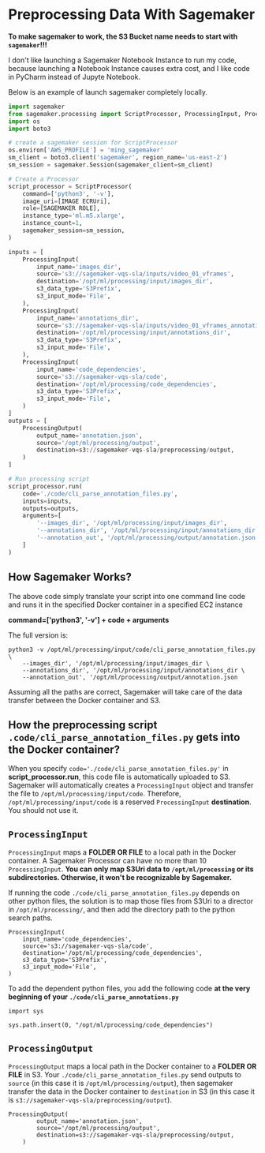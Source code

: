 # Preprocessing Data With Sagemaker

**To make sagemaker to work, the S3 Bucket name needs to start with `sagemaker`!!!**

I don't like launching a Sagemaker Notebook Instance to run my code, because launching a Notebook Instance causes extra cost, and I like code in PyCharm instead of Jupyte Notebook.

Below is an example of launch sagemaker completely locally.


```python
import sagemaker
from sagemaker.processing import ScriptProcessor, ProcessingInput, ProcessingOutput
import os
import boto3

# create a sagemaker session for ScriptProcessor
os.environ['AWS_PROFILE'] = 'ming_sagemaker'
sm_client = boto3.client('sagemaker', region_name='us-east-2')
sm_session = sagemaker.Session(sagemaker_client=sm_client)

# Create a Processor
script_processor = ScriptProcessor(
    command=['python3', '-v'],
    image_uri=[IMAGE ECRUri],
    role=[SAGEMAKER ROLE],
    instance_type='ml.m5.xlarge',
    instance_count=1,
    sagemaker_session=sm_session,
)

inputs = [
    ProcessingInput(
        input_name='images_dir',
        source='s3://sagemaker-vqs-sla/inputs/video_01_vframes',
        destination='/opt/ml/processing/input/images_dir',
        s3_data_type='S3Prefix',
        s3_input_mode='File',
    ),
    ProcessingInput(
        input_name='annotations_dir',
        source='s3://sagemaker-vqs-sla/inputs/video_01_vframes_annotations',
        destination='/opt/ml/processing/input/annotations_dir',
        s3_data_type='S3Prefix',
        s3_input_mode='File',
    ),
    ProcessingInput(
        input_name='code_dependencies',
        source='s3://sagemaker-vqs-sla/code',
        destination='/opt/ml/processing/code_dependencies',
        s3_data_type='S3Prefix',
        s3_input_mode='File',
    )
]
outputs = [
    ProcessingOutput(
        output_name='annotation.json',
        source='/opt/ml/processing/output',
        destination=s3://sagemaker-vqs-sla/preprocessing/output,
    )
]

# Run processing script
script_processor.run(
    code='./code/cli_parse_annotation_files.py',
    inputs=inputs,
    outputs=outputs,
    arguments=[
        '--images_dir', '/opt/ml/processing/input/images_dir',
        '--annotations_dir', '/opt/ml/processing/input/annotations_dir',
        '--annotation_out', '/opt/ml/processing/output/annotation.json'
    ]
)

```

## How Sagemaker Works?

The above code simply translate your script into one command line code and runs it in the specified Docker container in a specified EC2 instance

**command=['python3', '-v'] + code + arguments**

The full version is:

```
python3 -v /opt/ml/processing/input/code/cli_parse_annotation_files.py \
    --images_dir', '/opt/ml/processing/input/images_dir \
    --annotations_dir', '/opt/ml/processing/input/annotations_dir \
    --annotation_out', '/opt/ml/processing/output/annotation.json 
```


Assuming all the paths are correct, Sagemaker will take care of the data transfer between the Docker container and S3.


## How the preprocessing script `.code/cli_parse_annotation_files.py` gets into the Docker container?

When you specify `code='./code/cli_parse_annotation_files.py'` in **script_processor.run**, this code file is automatically uploaded to S3. Sagemaker will automatically creates a `ProcessingInput` object and transfer the file to `/opt/ml/processing/input/code`. Therefore, `/opt/ml/processing/input/code` is a reserved `ProcessingInput` **destination**. You should not use it.


## `ProcessingInput`

`ProcessingInput` maps a **FOLDER OR FILE** to a local path in the Docker container. A Sagemaker Processor can have no more than 10 `ProcessingInput`. **You can only map S3Uri data to `/opt/ml/processing` or its subdirectories. Otherwise, it won't be recognizable by Sagemaker.**


If running the code `./code/cli_parse_annotation_files.py` depends on other python files, the solution is to map those files from S3Uri to a director in `/opt/ml/processing/`, and then add the directory path to the python search paths. 
```
ProcessingInput(
    input_name='code_dependencies',
    source='s3://sagemaker-vqs-sla/code',
    destination='/opt/ml/processing/code_dependencies',
    s3_data_type='S3Prefix',
    s3_input_mode='File',
)
```

To add the dependent python files, you add the following code **at the very beginning of your `./code/cli_parse_annotations.py`**

```
import sys

sys.path.insert(0, "/opt/ml/processing/code_dependencies")
```


## `ProcessingOutput`

`ProcessingOutput` maps a local path in the Docker container to a **FOLDER OR FILE** in S3. Your `./code/cli_parse_annotation_files.py` send outputs to `source` (in this case it is `/opt/ml/processing/output`), then sagemaker transfer the data in the Docker container to `destination` in S3 (in this case it is `s3://sagemaker-vqs-sla/preprocessing/output`).

```
ProcessingOutput(
        output_name='annotation.json',
        source='/opt/ml/processing/output',
        destination=s3://sagemaker-vqs-sla/preprocessing/output,
    )
```
